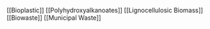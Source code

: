 [[Bioplastic]]
[[Polyhydroxyalkanoates]]
[[Lignocellulosic Biomass]]
[[Biowaste]]
[[Municipal Waste]]
